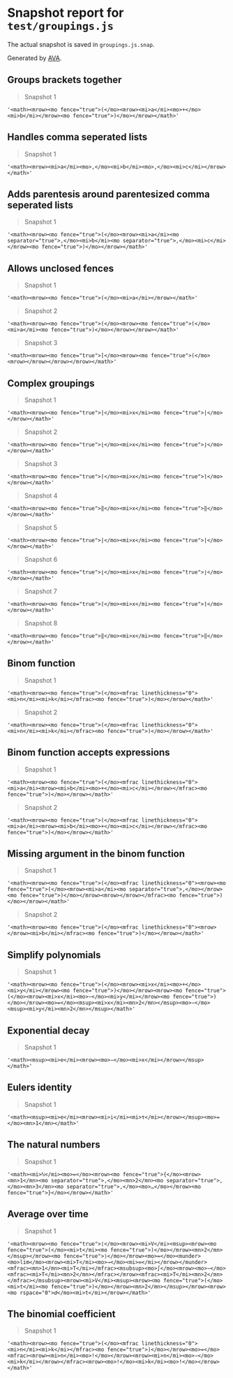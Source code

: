 # Snapshot report for `test/groupings.js`

The actual snapshot is saved in `groupings.js.snap`.

Generated by [AVA](https://avajs.dev).

## Groups brackets together

> Snapshot 1

    '<math><mrow><mo fence="true">(</mo><mrow><mi>a</mi><mo>+</mo><mi>b</mi></mrow><mo fence="true">)</mo></mrow></math>'

## Handles comma seperated lists

> Snapshot 1

    '<math><mrow><mi>a</mi><mo>,</mo><mi>b</mi><mo>,</mo><mi>c</mi></mrow></math>'

## Adds parentesis around parentesized comma seperated lists

> Snapshot 1

    '<math><mrow><mo fence="true">(</mo><mrow><mi>a</mi><mo separator="true">,</mo><mi>b</mi><mo separator="true">,</mo><mi>c</mi></mrow><mo fence="true">)</mo></mrow></math>'

## Allows unclosed fences

> Snapshot 1

    '<math><mrow><mo fence="true">(</mo><mi>a</mi></mrow></math>'

> Snapshot 2

    '<math><mrow><mo fence="true">(</mo><mrow><mo fence="true">(</mo><mi>a</mi><mo fence="true">)</mo></mrow></mrow></math>'

> Snapshot 3

    '<math><mrow><mo fence="true">[</mo><mrow><mo fence="true">(</mo><mrow></mrow></mrow></mrow></math>'

## Complex groupings

> Snapshot 1

    '<math><mrow><mo fence="true">|</mo><mi>x</mi><mo fence="true">|</mo></mrow></math>'

> Snapshot 2

    '<math><mrow><mo fence="true">⌊</mo><mi>x</mi><mo fence="true">⌋</mo></mrow></math>'

> Snapshot 3

    '<math><mrow><mo fence="true">⌈</mo><mi>x</mi><mo fence="true">⌉</mo></mrow></math>'

> Snapshot 4

    '<math><mrow><mo fence="true">‖</mo><mi>x</mi><mo fence="true">‖</mo></mrow></math>'

> Snapshot 5

    '<math><mrow><mo fence="true">|</mo><mi>x</mi><mo fence="true">|</mo></mrow></math>'

> Snapshot 6

    '<math><mrow><mo fence="true">⌊</mo><mi>x</mi><mo fence="true">⌋</mo></mrow></math>'

> Snapshot 7

    '<math><mrow><mo fence="true">⌈</mo><mi>x</mi><mo fence="true">⌉</mo></mrow></math>'

> Snapshot 8

    '<math><mrow><mo fence="true">‖</mo><mi>x</mi><mo fence="true">‖</mo></mrow></math>'

## Binom function

> Snapshot 1

    '<math><mrow><mo fence="true">(</mo><mfrac linethickness="0"><mi>n</mi><mi>k</mi></mfrac><mo fence="true">)</mo></mrow></math>'

> Snapshot 2

    '<math><mrow><mo fence="true">(</mo><mfrac linethickness="0"><mi>n</mi><mi>k</mi></mfrac><mo fence="true">)</mo></mrow></math>'

## Binom function accepts expressions

> Snapshot 1

    '<math><mrow><mo fence="true">(</mo><mfrac linethickness="0"><mi>a</mi><mrow><mi>b</mi><mo>+</mo><mi>c</mi></mrow></mfrac><mo fence="true">)</mo></mrow></math>'

> Snapshot 2

    '<math><mrow><mo fence="true">(</mo><mfrac linethickness="0"><mi>a</mi><mrow><mi>b</mi><mo>+</mo><mi>c</mi></mrow></mfrac><mo fence="true">)</mo></mrow></math>'

## Missing argument in the binom function

> Snapshot 1

    '<math><mrow><mo fence="true">(</mo><mfrac linethickness="0"><mrow><mo fence="true">(</mo><mrow><mi>a</mi><mo separator="true">,</mo></mrow><mo fence="true">)</mo></mrow><mrow></mrow></mfrac><mo fence="true">)</mo></mrow></math>'

> Snapshot 2

    '<math><mrow><mo fence="true">(</mo><mfrac linethickness="0"><mrow></mrow><mi>b</mi></mfrac><mo fence="true">)</mo></mrow></math>'

## Simplify polynomials

> Snapshot 1

    '<math><mrow><mo fence="true">(</mo><mrow><mi>x</mi><mo>+</mo><mi>y</mi></mrow><mo fence="true">)</mo></mrow><mrow><mo fence="true">(</mo><mrow><mi>x</mi><mo>−</mo><mi>y</mi></mrow><mo fence="true">)</mo></mrow><mo>=</mo><msup><mi>x</mi><mn>2</mn></msup><mo>−</mo><msup><mi>y</mi><mn>2</mn></msup></math>'

## Exponential decay

> Snapshot 1

    '<math><msup><mi>e</mi><mrow><mo>−</mo><mi>x</mi></mrow></msup></math>'

## Eulers identity

> Snapshot 1

    '<math><msup><mi>e</mi><mrow><mi>i</mi><mi>τ</mi></mrow></msup><mo>=</mo><mn>1</mn></math>'

## The natural numbers

> Snapshot 1

    '<math><mi>ℕ</mi><mo>=</mo><mrow><mo fence="true">{</mo><mrow><mn>1</mn><mo separator="true">,</mo><mn>2</mn><mo separator="true">,</mo><mn>3</mn><mo separator="true">,</mo><mo>…</mo></mrow><mo fence="true">}</mo></mrow></math>'

## Average over time

> Snapshot 1

    '<math><mrow><mo fence="true">⟨</mo><mrow><mi>V</mi><msup><mrow><mo fence="true">(</mo><mi>t</mi><mo fence="true">)</mo></mrow><mn>2</mn></msup></mrow><mo fence="true">⟩</mo></mrow><mo>=</mo><munder><mo>lim</mo><mrow><mi>T</mi><mo>→</mo><mi>∞</mi></mrow></munder><mfrac><mn>1</mn><mi>T</mi></mfrac><msubsup><mo>∫</mo><mrow><mo>−</mo><mfrac><mi>T</mi><mn>2</mn></mfrac></mrow><mfrac><mi>T</mi><mn>2</mn></mfrac></msubsup><mrow><mi>V</mi><msup><mrow><mo fence="true">(</mo><mi>t</mi><mo fence="true">)</mo></mrow><mn>2</mn></msup></mrow><mrow><mo rspace="0">𝑑</mo><mi>t</mi></mrow></math>'

## The binomial coefficient

> Snapshot 1

    '<math><mrow><mo fence="true">(</mo><mfrac linethickness="0"><mi>n</mi><mi>k</mi></mfrac><mo fence="true">)</mo></mrow><mo>=</mo><mfrac><mrow><mi>n</mi><mo>!</mo></mrow><mrow><mi>n</mi><mo>−</mo><mi>k</mi></mrow></mfrac><mrow><mo>!</mo><mi>k</mi><mo>!</mo></mrow></math>'
